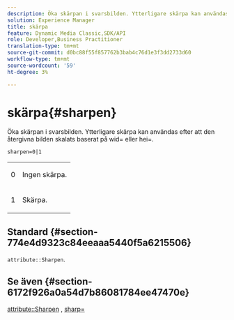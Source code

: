 ```yaml
---
description: Öka skärpan i svarsbilden. Ytterligare skärpa kan användas efter att den återgivna bilden skalats baserat på wid= eller hei=.
solution: Experience Manager
title: skärpa
feature: Dynamic Media Classic,SDK/API
role: Developer,Business Practitioner
translation-type: tm+mt
source-git-commit: d0bc88f55f857762b3bab4c76d1e3f3dd2733d60
workflow-type: tm+mt
source-wordcount: '59'
ht-degree: 3%

---
```



# skärpa{#sharpen}

Öka skärpan i svarsbilden. Ytterligare skärpa kan användas efter att den återgivna bilden skalats baserat på wid= eller hei=.

`sharpen=0|1`

<table id="simpletable_E14B914834A241BA8B5FC42F07D34EEB"> 
 <tr class="strow"> 
  <td class="stentry"> <p>0 </p></td> 
  <td class="stentry"> <p>Ingen skärpa. </p></td> 
 </tr> 
 <tr class="strow"> 
  <td class="stentry"> <p>1 </p></td> 
  <td class="stentry"> <p>Skärpa. </p></td> 
 </tr> 
</table>

## Standard {#section-774e4d9323c84eeaaa5440f5a6215506}

`attribute::Sharpen`.

## Se även {#section-6172f926a0a54d7b86081784ee47470e}

[attribute::Sharpen](../../../../../ir-api/material-cat/image-rendering-api-ref/c-ir-material-catalog/c-ir-attributes-reference/r-ir-cat-sharpen.md#reference-18df922f3a3f403a97ccaaa15042e30a) ,  [sharp=](../../../../../ir-api/http-protocol/image-rendering-api-ref/c-ir-http-protocol-ref/c-ir-http-protocol-command-reference/r-ir-http-sharp.md#reference-acdd87f6b5de4e3a85e5d3c03022a35a)
